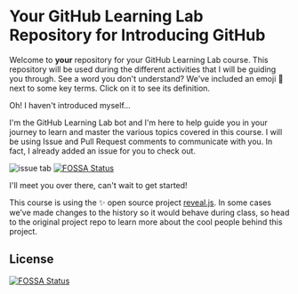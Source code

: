 # Your GitHub Learning Lab Repository for Introducing GitHub

Welcome to **your** repository for your GitHub Learning Lab course. This repository will be used during the different activities that I will be guiding you through. See a word you don't understand? We've included an emoji 📖 next to some key terms. Click on it to see its definition.

Oh! I haven't introduced myself...

I'm the GitHub Learning Lab bot and I'm here to help guide you in your journey to learn and master the various topics covered in this course. I will be using Issue and Pull Request comments to communicate with you. In fact, I already added an issue for you to check out.

![issue tab](https://lab.github.com/public/images/issue_tab.png)
[![FOSSA Status](https://app.fossa.com/api/projects/git%2Bgithub.com%2Fcarly2022%2Fgithub-slideshow.svg?type=shield)](https://app.fossa.com/projects/git%2Bgithub.com%2Fcarly2022%2Fgithub-slideshow?ref=badge_shield)

I'll meet you over there, can't wait to get started!

This course is using the :sparkles: open source project [reveal.js](https://github.com/hakimel/reveal.js/). In some cases we’ve made changes to the history so it would behave during class, so head to the original project repo to learn more about the cool people behind this project.


## License
[![FOSSA Status](https://app.fossa.com/api/projects/git%2Bgithub.com%2Fcarly2022%2Fgithub-slideshow.svg?type=large)](https://app.fossa.com/projects/git%2Bgithub.com%2Fcarly2022%2Fgithub-slideshow?ref=badge_large)